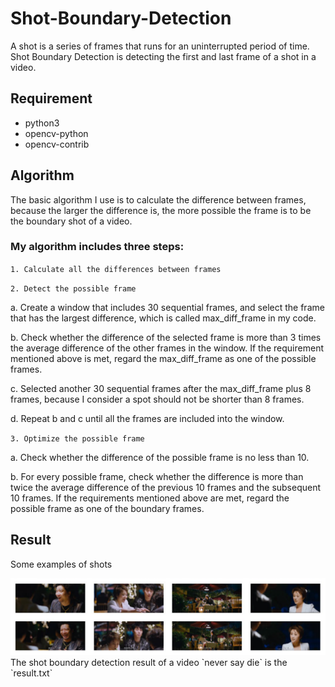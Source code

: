 # Shot-Boundary-Detection

A shot is a series of frames that runs for an uninterrupted period of time. Shot Boundary Detection is detecting the first and last frame of a shot in a video.

## Requirement
* python3
* opencv-python
* opencv-contrib

## Algorithm
The basic algorithm I use is to calculate the difference between frames, because the larger the difference is, the more possible the frame is to be the boundary shot of a video. 
### My algorithm includes three steps: 
`1. Calculate all the differences between frames`

`2. Detect the possible frame`

  a. Create a window that includes 30 sequential frames, and select the frame that has the largest difference, which is called max_diff_frame in my code.
  
  b. Check whether the difference of the selected frame is more than 3 times the average difference of the other frames in the window. If the requirement mentioned above is met, regard the max_diff_frame as one of the possible frames. 
  
  c. Selected another 30 sequential frames after the max_diff_frame plus 8 frames, because I consider a spot should not be shorter than 8       frames. 
  
  d. Repeat b and c until all the frames are included into the window. 
  
`3. Optimize the possible frame` 

  a. Check whether the difference of the possible frame is no less than 10. 
  
  b. For every possible frame, check whether the difference is more than twice the average difference of the previous 10 frames and the subsequent 10 frames. If the requirements mentioned above are met, regard the possible frame as one of the boundary frames. 
  
## Result

Some examples of shots
<div align=center><img src="https://github.com/Checkmate986212/Shot-Boundary-Detection/blob/master/shot%20result.png" /></div>
The shot boundary detection result of a video `never say die` is the `result.txt`

